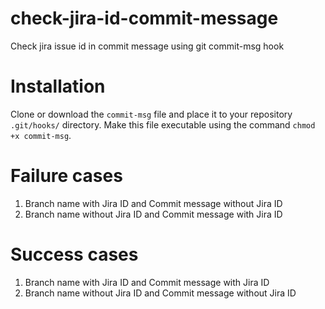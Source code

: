 # check-jira-id-commit-message
Check jira issue id in commit message using git commit-msg hook

# Installation
Clone or download the `commit-msg` file and place it to your repository `.git/hooks/` directory. Make this file executable using the command `chmod +x commit-msg`.

# Failure cases
1. Branch name with Jira ID and Commit message without Jira ID
1. Branch name without Jira ID and Commit message with Jira ID

# Success cases
1. Branch name with Jira ID and Commit message with Jira ID
1. Branch name without Jira ID and Commit message without Jira ID

